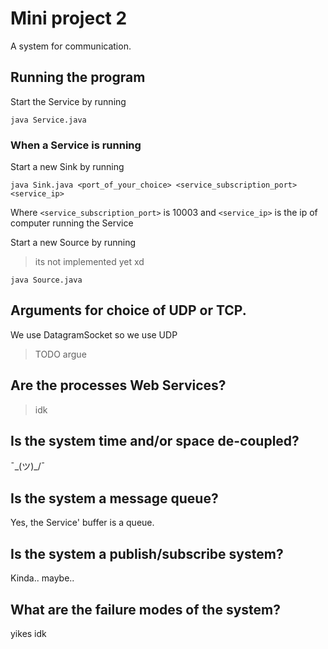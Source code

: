 # Mini project 2

A system for communication.

## Running the program

Start the Service by running

```
java Service.java
```

### When a Service is running

Start a new Sink by running

```
java Sink.java <port_of_your_choice> <service_subscription_port> <service_ip>
```

Where `<service_subscription_port>` is 10003 and `<service_ip>` is the ip of computer running the Service

Start a new Source by running
> its not implemented yet xd
```
java Source.java
```

## Arguments for choice of UDP or TCP.

We use DatagramSocket so we use UDP

> TODO argue

## Are the processes Web Services?

> idk

## Is the system time and/or space de-coupled?

¯\_(ツ)_/¯

## Is the system a message queue?

Yes, the Service' buffer is a queue.

## Is the system a publish/subscribe system?

Kinda.. maybe..

## What are the failure modes of the system?

yikes idk
